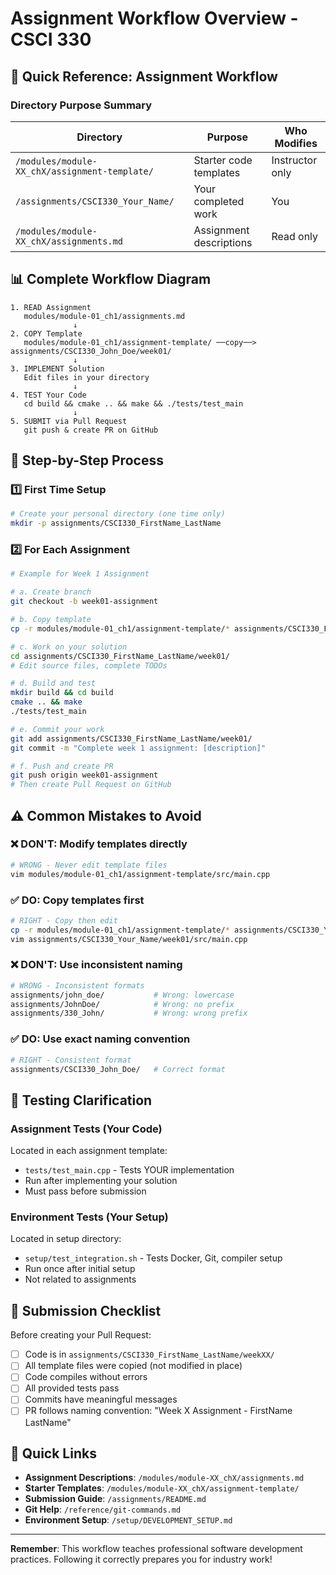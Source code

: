 # Assignment Workflow Overview - CSCI 330

## 🎯 Quick Reference: Assignment Workflow

### Directory Purpose Summary

| Directory | Purpose | Who Modifies |
|-----------|---------|--------------|
| `/modules/module-XX_chX/assignment-template/` | Starter code templates | Instructor only |
| `/assignments/CSCI330_Your_Name/` | Your completed work | You |
| `/modules/module-XX_chX/assignments.md` | Assignment descriptions | Read only |

## 📊 Complete Workflow Diagram

```
1. READ Assignment
   modules/module-01_ch1/assignments.md
              ↓
2. COPY Template
   modules/module-01_ch1/assignment-template/ ──copy──> assignments/CSCI330_John_Doe/week01/
              ↓
3. IMPLEMENT Solution
   Edit files in your directory
              ↓
4. TEST Your Code
   cd build && cmake .. && make && ./tests/test_main
              ↓
5. SUBMIT via Pull Request
   git push & create PR on GitHub
```

## 🔄 Step-by-Step Process

### 1️⃣ First Time Setup
```bash
# Create your personal directory (one time only)
mkdir -p assignments/CSCI330_FirstName_LastName
```

### 2️⃣ For Each Assignment
```bash
# Example for Week 1 Assignment

# a. Create branch
git checkout -b week01-assignment

# b. Copy template
cp -r modules/module-01_ch1/assignment-template/* assignments/CSCI330_FirstName_LastName/week01/

# c. Work on your solution
cd assignments/CSCI330_FirstName_LastName/week01/
# Edit source files, complete TODOs

# d. Build and test
mkdir build && cd build
cmake .. && make
./tests/test_main

# e. Commit your work
git add assignments/CSCI330_FirstName_LastName/week01/
git commit -m "Complete week 1 assignment: [description]"

# f. Push and create PR
git push origin week01-assignment
# Then create Pull Request on GitHub
```

## ⚠️ Common Mistakes to Avoid

### ❌ DON'T: Modify templates directly
```bash
# WRONG - Never edit template files
vim modules/module-01_ch1/assignment-template/src/main.cpp
```

### ✅ DO: Copy templates first
```bash
# RIGHT - Copy then edit
cp -r modules/module-01_ch1/assignment-template/* assignments/CSCI330_Your_Name/week01/
vim assignments/CSCI330_Your_Name/week01/src/main.cpp
```

### ❌ DON'T: Use inconsistent naming
```bash
# WRONG - Inconsistent formats
assignments/john_doe/           # Wrong: lowercase
assignments/JohnDoe/            # Wrong: no prefix
assignments/330_John/           # Wrong: wrong prefix
```

### ✅ DO: Use exact naming convention
```bash
# RIGHT - Consistent format
assignments/CSCI330_John_Doe/   # Correct format
```

## 🧪 Testing Clarification

### Assignment Tests (Your Code)
Located in each assignment template:
- `tests/test_main.cpp` - Tests YOUR implementation
- Run after implementing your solution
- Must pass before submission

### Environment Tests (Your Setup)
Located in setup directory:
- `setup/test_integration.sh` - Tests Docker, Git, compiler setup
- Run once after initial setup
- Not related to assignments

## 📝 Submission Checklist

Before creating your Pull Request:

- [ ] Code is in `assignments/CSCI330_FirstName_LastName/weekXX/`
- [ ] All template files were copied (not modified in place)
- [ ] Code compiles without errors
- [ ] All provided tests pass
- [ ] Commits have meaningful messages
- [ ] PR follows naming convention: "Week X Assignment - FirstName LastName"

## 🔗 Quick Links

- **Assignment Descriptions**: `/modules/module-XX_chX/assignments.md`
- **Starter Templates**: `/modules/module-XX_chX/assignment-template/`
- **Submission Guide**: `/assignments/README.md`
- **Git Help**: `/reference/git-commands.md`
- **Environment Setup**: `/setup/DEVELOPMENT_SETUP.md`

---

**Remember**: This workflow teaches professional software development practices. Following it correctly prepares you for industry work!